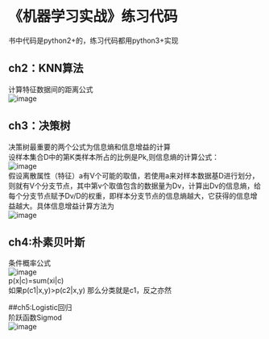 # 《机器学习实战》练习代码
书中代码是python2+的，练习代码都用python3+实现  
## ch2：KNN算法  
计算特征数据间的距离公式  
![image](http://latex.codecogs.com/gif.latex?d=\sqrt{{(x-x1)}^2+{(x-x2)}^2...{(x-xi)}^2})

## ch3：决策树  
决策树最重要的两个公式为信息熵和信息增益的计算  
设样本集合D中的第K类样本所占的比例是Pk,则信息熵的计算公式：  
![image](http://latex.codecogs.com/gif.latex?Ent(D)=-\sum_{k=1}^{|y|}P_{k}log_{2}P_{k})  
假设离散属性（特征）a有V个可能的取值，若使用a来对样本数据基D进行划分，则就有V个分支节点，其中第v个取值包含的数据量为Dv，计算出Dv的信息熵，给每个分支节点赋予Dv/D的权重，即样本分支节点的信息熵越大，它获得的信息增益越大。具体信息增益计算方法为  
![image](http://latex.codecogs.com/gif.latex?Gain(D,a)=Ent(D)-\sum_{v=1}^{V}\frac{|D_{v}|}{|D|}Ent(D^v))  

## ch4:朴素贝叶斯  
条件概率公式  
![image](http://latex.codecogs.com/gif.latex?p(c|x)=\frac{p(x|c)p(c)}{p(x)})  
p(x|c)=sum(xi|c)  
如果p(c1|x,y)>p(c2|x,y) 那么分类就是c1，反之亦然  

##ch5:Logistic回归  
阶跃函数Sigmod  
![image](http://latex.codecogs.com/gif.latex?\delta(z)=\frac{1}{1+e^{-z}})  





